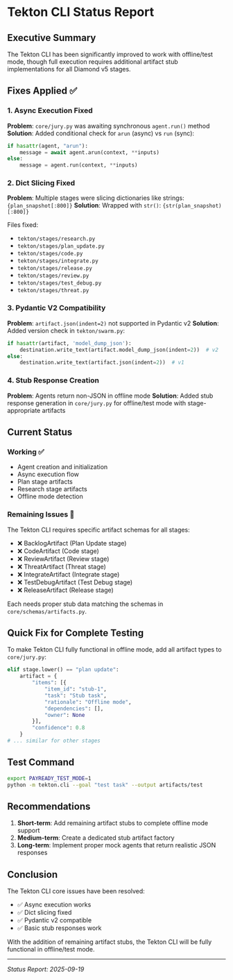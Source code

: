 # Tekton CLI Status Report

## Executive Summary
The Tekton CLI has been significantly improved to work with offline/test mode, though full execution requires additional artifact stub implementations for all Diamond v5 stages.

## Fixes Applied ✅

### 1. Async Execution Fixed
**Problem**: `core/jury.py` was awaiting synchronous `agent.run()` method
**Solution**: Added conditional check for `arun` (async) vs `run` (sync):
```python
if hasattr(agent, "arun"):
    message = await agent.arun(context, **inputs)
else:
    message = agent.run(context, **inputs)
```

### 2. Dict Slicing Fixed
**Problem**: Multiple stages were slicing dictionaries like strings: `{plan_snapshot[:800]}`
**Solution**: Wrapped with `str()`: `{str(plan_snapshot)[:800]}`

Files fixed:
- `tekton/stages/research.py`
- `tekton/stages/plan_update.py`
- `tekton/stages/code.py`
- `tekton/stages/integrate.py`
- `tekton/stages/release.py`
- `tekton/stages/review.py`
- `tekton/stages/test_debug.py`
- `tekton/stages/threat.py`

### 3. Pydantic V2 Compatibility
**Problem**: `artifact.json(indent=2)` not supported in Pydantic v2
**Solution**: Added version check in `tekton/swarm.py`:
```python
if hasattr(artifact, 'model_dump_json'):
    destination.write_text(artifact.model_dump_json(indent=2))  # v2
else:
    destination.write_text(artifact.json(indent=2))  # v1
```

### 4. Stub Response Creation
**Problem**: Agents return non-JSON in offline mode
**Solution**: Added stub response generation in `core/jury.py` for offline/test mode with stage-appropriate artifacts

## Current Status

### Working ✅
- Agent creation and initialization
- Async execution flow
- Plan stage artifacts
- Research stage artifacts
- Offline mode detection

### Remaining Issues 🔧
The Tekton CLI requires specific artifact schemas for all stages:
- ❌ BacklogArtifact (Plan Update stage)
- ❌ CodeArtifact (Code stage)
- ❌ ReviewArtifact (Review stage)
- ❌ ThreatArtifact (Threat stage)
- ❌ IntegrateArtifact (Integrate stage)
- ❌ TestDebugArtifact (Test Debug stage)
- ❌ ReleaseArtifact (Release stage)

Each needs proper stub data matching the schemas in `core/schemas/artifacts.py`.

## Quick Fix for Complete Testing

To make Tekton CLI fully functional in offline mode, add all artifact types to `core/jury.py`:

```python
elif stage.lower() == "plan update":
    artifact = {
        "items": [{
            "item_id": "stub-1",
            "task": "Stub task",
            "rationale": "Offline mode",
            "dependencies": [],
            "owner": None
        }],
        "confidence": 0.8
    }
# ... similar for other stages
```

## Test Command
```bash
export PAYREADY_TEST_MODE=1
python -m tekton.cli --goal "test task" --output artifacts/test
```

## Recommendations

1. **Short-term**: Add remaining artifact stubs to complete offline mode support
2. **Medium-term**: Create a dedicated stub artifact factory
3. **Long-term**: Implement proper mock agents that return realistic JSON responses

## Conclusion

The Tekton CLI core issues have been resolved:
- ✅ Async execution works
- ✅ Dict slicing fixed
- ✅ Pydantic v2 compatible
- ✅ Basic stub responses work

With the addition of remaining artifact stubs, the Tekton CLI will be fully functional in offline/test mode.

---
*Status Report: 2025-09-19*